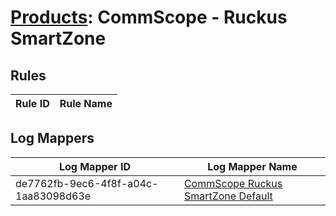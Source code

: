 # [Products](README.md): CommScope - Ruckus SmartZone

## Rules

|Rule ID|Rule Name|
|----|----|


## Log Mappers

|Log Mapper ID|Log Mapper Name|
|----|----|
|de7762fb-9ec6-4f8f-a04c-1aa83098d63e|[CommScope Ruckus SmartZone Default](../mappings/de7762fb-9ec6-4f8f-a04c-1aa83098d63e.md)|


